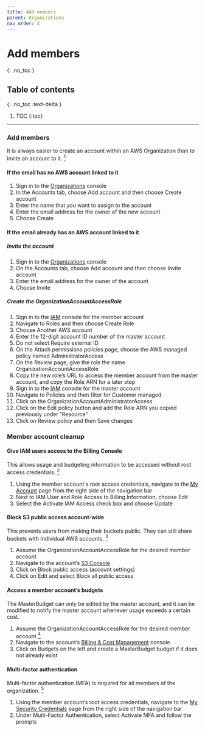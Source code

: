 ```yaml
---
title: Add members
parent: Organizations
nav_order: 2
---
```


# Add members
{: .no_toc }

## Table of contents
{: .no_toc .text-delta }

1. TOC
{:toc}

---

### Add members
It is always easier to create an account within an AWS Organization than to invite an account to it.
[<sup>1</sup>](https://docs.aws.amazon.com/organizations/latest/userguide/orgs_manage_accounts.html)
#### If the email has no AWS account linked to it
1. Sign in to the [Organizations](https://console.aws.amazon.com/organizations/) console
1. In the Accounts tab, choose Add account and then choose Create account
1. Enter the name that you want to assign to the account
1. Enter the email address for the owner of the new account
1. Choose Create

#### If the email already has an AWS account linked to it

##### Invite the account
1. Sign in to the [Organizations](https://console.aws.amazon.com/organizations/) console
1. On the Accounts tab, choose Add account and then choose Invite account
1. Enter the email address for the owner of the account
1. Choose Invite

##### Create the OrganizationAccountAccessRole
1. Sign in to the [IAM](https://console.aws.amazon.com/iam/) console for the member account
1. Navigate to Roles and then choose Create Role
1. Choose Another AWS account
1. Enter the 12-digit account ID number of the master account
1. Do not select Require external ID
1. On the Attach permissions policies page, choose the AWS managed policy named AdministratorAccess
1. On the Review page, give the role the name OrganizationAccountAccessRole
1. Copy the new role’s URL to access the member account from the master account, and copy the Role ARN for a later step
1. Sign in to the [IAM](https://console.aws.amazon.com/iam/) console for the master account
1. Navigate to Policies and then filter for Customer managed
1. Click on the OrganizationAccountAdministratorAccess
1. Click on the Edit policy button and add the Role ARN you copied previously under “Resource”
1. Click on Review policy and then Save changes

### Member account cleanup

#### Give IAM users access to the Billing Console
This allows usage and budgeting information to be accessed without root access credentials.
[<sup>2</sup>](https://docs.aws.amazon.com/awsaccountbilling/latest/aboutv2/grantaccess.html)
1. Using the member account's root access credentials, navigate to the
[My Account](https://console.aws.amazon.com/billing/home?#/account)
page from the right side of the navigation bar
1. Next to IAM User and Role Access to Billing Information, choose Edit
1. Select the Activate IAM Access check box and choose Update

#### Block S3 public access account-wide
This prevents users from making their buckets public.
They can still share buckets with individual AWS accounts.
[<sup>3</sup>](https://docs.aws.amazon.com/AmazonS3/latest/user-guide/block-public-access-account.html)
1. Assume the OrganizationAccountAccessRole for the desired member account
1. Navigate to the account’s [S3 Console](https://s3.console.aws.amazon.com/s3/buckets/)
1. Click on Block public access (account settings)
1. Click on Edit and select Block all public access

#### Access a member account’s budgets
The MasterBudget can only be edited by the master account, and it can be modified to notify the master account whenever usage exceeds a certain cost.
1. Assume the OrganizationAccountAccessRole for the desired member account
[<sup>4</sup>](https://docs.aws.amazon.com/organizations/latest/userguide/orgs_manage_accounts_access.html#orgs_manage_accounts_access-cross-account-role)
1. Navigate to the account’s [Billing & Cost Management](https://console.aws.amazon.com/billing/home?#/account) console
1. Click on Budgets on the left and create a MasterBudget budget if it does not already exist

#### Multi-factor authentication
Multi-factor authentication (MFA) is required for all members of the organization.
[<sup>5</sup>](https://docs.aws.amazon.com/IAM/latest/UserGuide/id_credentials_mfa.html)
1. Using the member account’s root access credentials, navigate to the
[My Security Credentials](https://console.aws.amazon.com/iam/home?region=us-east-1#/security_credentials)
page from the right side of the navigation bar
1. Under Multi-Factor Authentication, select Activate MFA and follow the prompts

